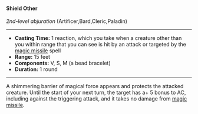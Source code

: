 #### Shield Other
*2nd-level abjuration* (Artificer,Bard,Cleric,Paladin)
___
- **Casting Time:** 1 reaction, which you take when a creature other than you within range that you can see is hit by an attack or targeted by the [magic missile](/Magic/Spells/magic-missile.md) spell
- **Range:** 15 feet
- **Components:** V, S, M (a bead bracelet)
- **Duration:** 1 round
---
A shimmering barrier of magical force appears and protects the attacked creature. Until the start of your next turn, the target has a+ 5 bonus to AC, including against the triggering attack, and it takes no damage from [magic missile](/Magic/Spells/magic-missile.md).
